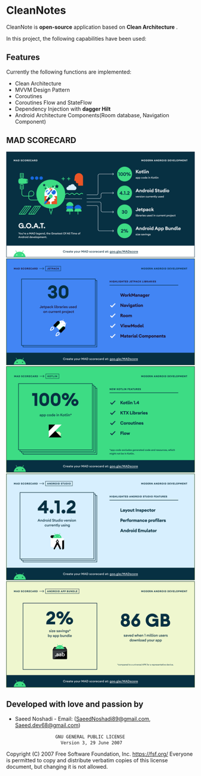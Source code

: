 # CleanNotes

CleanNote is <b>open-source</b> application based on <b>Clean Architecture</b> .

In this project, the following capabilities have been used:

## Features

Currently the following functions are implemented:

* Clean Architecture
* MVVM Design Pattern
* Coroutines
* Coroutines Flow and StateFlow
* Dependency Injection with <b>dagger Hilt</b>
* Android Architecture Components(Room database, Navigation Component)

## MAD SCORECARD

![](https://github.com/SaeedNoshadi89/CleanNotes/blob/master/MadShots/summary.png)
![](https://github.com/SaeedNoshadi89/CleanNotes/blob/master/MadShots/jetpack.png)
![](https://github.com/SaeedNoshadi89/CleanNotes/blob/master/MadShots/kotlin.png)
![](https://github.com/SaeedNoshadi89/CleanNotes/blob/master/MadShots/studio.png)
![](https://github.com/SaeedNoshadi89/CleanNotes/blob/master/MadShots/app_bundle.png)


## Developed with love and passion by


* Saeed Noshadi - Email: (SaeedNoshadi89@gmail.com, Saeed.dev68@gmail.com)


                     GNU GENERAL PUBLIC LICENSE
                       Version 3, 29 June 2007

 Copyright (C) 2007 Free Software Foundation, Inc. <https://fsf.org/>
 Everyone is permitted to copy and distribute verbatim copies
 of this license document, but changing it is not allowed.

